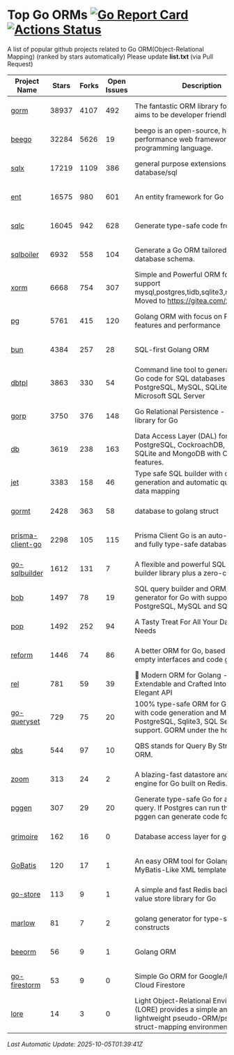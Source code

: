 # Top Go ORMs [![Go Report Card](https://goreportcard.com/badge/github.com/d-tsuji/awesome-go-orms)](https://goreportcard.com/report/github.com/d-tsuji/awesome-go-orms) [![Actions Status](https://github.com/d-tsuji/awesome-go-orms/workflows/CI/badge.svg)](https://github.com/d-tsuji/awesome-go-orms/actions)
A list of popular github projects related to Go ORM(Object-Relational Mapping) (ranked by stars automatically)
Please update **list.txt** (via Pull Request)

| Project Name | Stars | Forks | Open Issues | Description | Last Update |
| ------------ | ----- | ----- | ----------- | ----------- | ----------- |
| [gorm](https://github.com/go-gorm/gorm) | 38937 | 4107 | 492 | The fantastic ORM library for Golang, aims to be developer friendly | 2025-10-04 22:46:14 |
| [beego](https://github.com/beego/beego) | 32284 | 5626 | 19 | beego is an open-source, high-performance web framework for the Go programming language. | 2025-10-04 17:34:33 |
| [sqlx](https://github.com/jmoiron/sqlx) | 17219 | 1109 | 386 | general purpose extensions to golang's database/sql | 2025-10-04 17:33:43 |
| [ent](https://github.com/ent/ent) | 16575 | 980 | 601 | An entity framework for Go | 2025-10-04 14:17:32 |
| [sqlc](https://github.com/sqlc-dev/sqlc) | 16045 | 942 | 628 | Generate type-safe code from SQL | 2025-10-05 00:50:35 |
| [sqlboiler](https://github.com/aarondl/sqlboiler) | 6932 | 558 | 104 | Generate a Go ORM tailored to your database schema. | 2025-10-04 10:42:11 |
| [xorm](https://github.com/go-xorm/xorm) | 6668 | 754 | 307 | Simple and Powerful ORM for Go, support mysql,postgres,tidb,sqlite3,mssql,oracle, Moved to https://gitea.com/xorm/xorm | 2025-10-04 17:33:57 |
| [pg](https://github.com/go-pg/pg) | 5761 | 415 | 120 | Golang ORM with focus on PostgreSQL features and performance | 2025-09-30 08:53:36 |
| [bun](https://github.com/uptrace/bun) | 4384 | 257 | 28 | SQL-first Golang ORM | 2025-10-03 04:11:17 |
| [dbtpl](https://github.com/xo/dbtpl) | 3863 | 330 | 54 | Command line tool to generate idiomatic Go code for SQL databases supporting PostgreSQL, MySQL, SQLite, Oracle, and Microsoft SQL Server | 2025-10-02 07:13:32 |
| [gorp](https://github.com/go-gorp/gorp) | 3750 | 376 | 148 | Go Relational Persistence - an ORM-ish library for Go | 2025-09-14 17:07:15 |
| [db](https://github.com/upper/db) | 3619 | 238 | 163 | Data Access Layer (DAL) for PostgreSQL, CockroachDB, MySQL, SQLite and MongoDB with ORM-like features. | 2025-10-04 22:46:14 |
| [jet](https://github.com/go-jet/jet) | 3383 | 158 | 46 | Type safe SQL builder with code generation and automatic query result data mapping | 2025-10-04 04:40:23 |
| [gormt](https://github.com/xxjwxc/gormt) | 2428 | 363 | 58 | database to golang struct | 2025-10-01 03:24:21 |
| [prisma-client-go](https://github.com/steebchen/prisma-client-go) | 2298 | 105 | 115 | Prisma Client Go is an auto-generated and fully type-safe database client | 2025-10-04 17:21:12 |
| [go-sqlbuilder](https://github.com/huandu/go-sqlbuilder) | 1612 | 131 | 7 | A flexible and powerful SQL string builder library plus a zero-config ORM. | 2025-10-04 12:55:44 |
| [bob](https://github.com/stephenafamo/bob) | 1497 | 78 | 19 | SQL query builder and ORM/Factory generator for Go with support for PostgreSQL, MySQL and SQLite | 2025-10-04 10:43:11 |
| [pop](https://github.com/gobuffalo/pop) | 1492 | 252 | 94 | A Tasty Treat For All Your Database Needs | 2025-09-26 05:18:22 |
| [reform](https://github.com/go-reform/reform) | 1446 | 74 | 86 | A better ORM for Go, based on non-empty interfaces and code generation. | 2025-09-22 17:45:23 |
| [rel](https://github.com/go-rel/rel) | 781 | 59 | 39 | :gem: Modern ORM for Golang - Testable, Extendable and Crafted Into a Clean and Elegant API | 2025-10-01 16:12:26 |
| [go-queryset](https://github.com/jirfag/go-queryset) | 729 | 75 | 20 | 100% type-safe ORM for Go (Golang) with code generation and MySQL, PostgreSQL, Sqlite3, SQL Server support. GORM under the hood. | 2025-09-16 09:20:46 |
| [qbs](https://github.com/coocood/qbs) | 544 | 97 | 10 | QBS stands for Query By Struct. A Go ORM. | 2025-08-16 13:22:48 |
| [zoom](https://github.com/albrow/zoom) | 313 | 24 | 2 | A blazing-fast datastore and querying engine for Go built on Redis. | 2025-07-18 17:34:56 |
| [pggen](https://github.com/jschaf/pggen) | 307 | 29 | 20 | Generate type-safe Go for any Postgres query. If Postgres can run the query, pggen can generate code for it. | 2025-08-29 22:11:15 |
| [grimoire](https://github.com/Fs02/grimoire) | 162 | 16 | 0 | Database access layer for golang | 2025-09-25 21:58:22 |
| [GoBatis](https://github.com/mei-rune/GoBatis) | 120 | 17 | 1 | An easy ORM tool for Golang, support MyBatis-Like XML template SQL | 2025-09-26 03:15:14 |
| [go-store](https://github.com/gosuri/go-store) | 113 | 9 | 1 | A simple and fast Redis backed key-value store library for Go | 2025-02-26 03:33:28 |
| [marlow](https://github.com/dadleyy/marlow) | 81 | 7 | 2 | golang generator for type-safe sql api constructs | 2024-09-26 21:16:01 |
| [beeorm](https://github.com/latolukasz/beeorm) | 56 | 9 | 1 | Golang ORM | 2025-01-10 21:08:58 |
| [go-firestorm](https://github.com/jschoedt/go-firestorm) | 53 | 9 | 0 | Simple Go ORM for Google/Firebase Cloud Firestore | 2025-08-27 12:18:39 |
| [lore](https://github.com/abrahambotros/lore) | 14 | 3 | 0 | Light Object-Relational Environment (LORE) provides a simple and lightweight pseudo-ORM/pseudo-struct-mapping environment for Go | 2023-09-25 08:03:17 |

*Last Automatic Update: 2025-10-05T01:39:41Z*